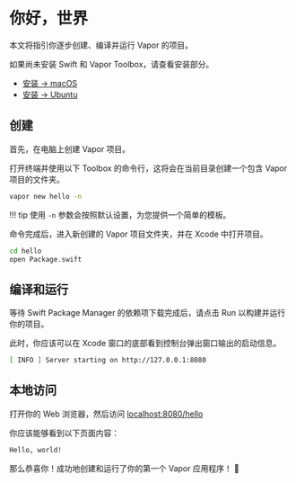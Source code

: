 # 你好，世界

本文将指引你逐步创建、编译并运行 Vapor 的项目。

如果尚未安装 Swift 和 Vapor Toolbox，请查看安装部分。

- [安装 &rarr; macOS](../install/macos.md)
- [安装 &rarr; Ubuntu](../install/ubuntu.md)

## 创建

首先，在电脑上创建 Vapor 项目。

打开终端并使用以下 Toolbox 的命令行，这将会在当前目录创建一个包含 Vapor 项目的文件夹。

```sh
vapor new hello -n
```

!!! tip
	使用 `-n` 参数会按照默认设置，为您提供一个简单的模板。

命令完成后，进入新创建的 Vapor 项目文件夹，并在 Xcode 中打开项目。

```sh
cd hello
open Package.swift
```

## 编译和运行

等待 Swift Package Manager 的依赖项下载完成后，请点击 Run 以构建并运行你的项目。 

此时，你应该可以在 Xcode 窗口的底部看到控制台弹出窗口输出的启动信息。

```sh
[ INFO ] Server starting on http://127.0.0.1:8080
```

## 本地访问

打开你的 Web 浏览器，然后访问 <a href="http://localhost:8080/hello" target="_blank">localhost:8080/hello</a>

你应该能够看到以下页面内容：

```html
Hello, world!
```

那么恭喜你！成功地创建和运行了你的第一个 Vapor 应用程序！ 🎉
